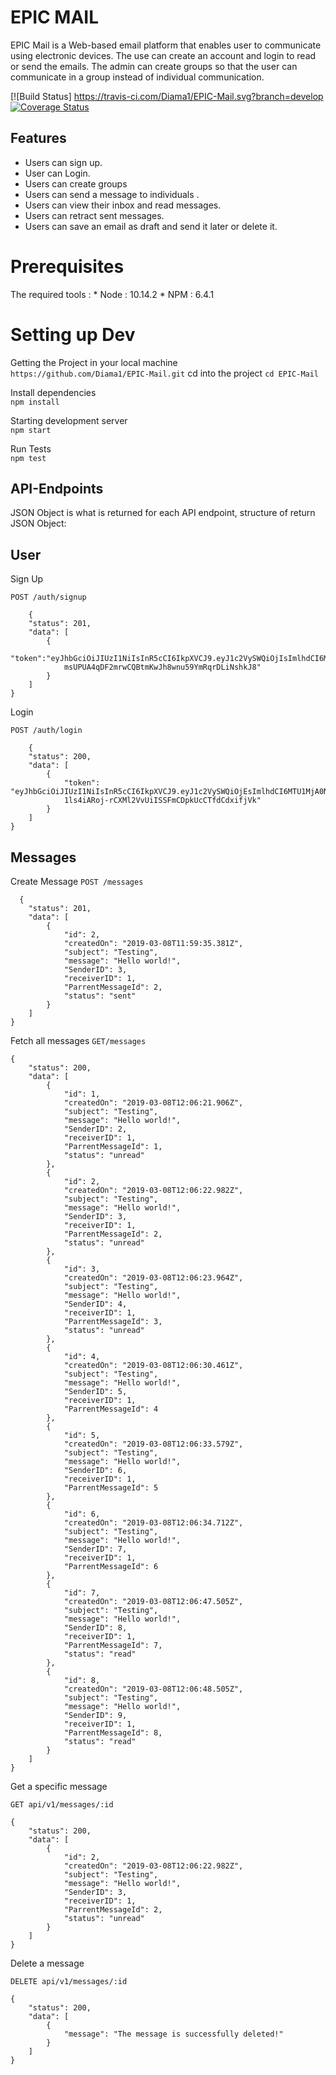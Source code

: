 

EPIC MAIL
===================================
EPIC Mail is a Web-based email platform that enables user to communicate using electronic devices. The use can create an account and login to read or send the emails. The admin can create groups so that the user can communicate in a group instead of individual communication.

[![Build Status] https://travis-ci.com/Diama1/EPIC-Mail.svg?branch=develop [![Coverage Status](https://coveralls.io/repos/github/Diama1/EPIC-Mail/badge.svg?branch=develop)](https://coveralls.io/github/Diama1/EPIC-Mail?branch=develop)

## Features

- Users can sign up.
- User can Login.
- Users can create groups
- Users can send a message to individuals .
- Users can view their inbox and read messages.
- Users can retract sent messages.
- Users can save an email as draft and send it later or delete it.


# Prerequisites
The required tools : 
    * Node : 10.14.2
    * NPM : 6.4.1
    
    
    
# Setting up Dev

Getting the Project in your local machine <br/>
`https://github.com/Diama1/EPIC-Mail.git` cd into the project `cd EPIC-Mail` 

Install dependencies <br/>
`npm install`

Starting development server <br/> 
`npm start`

Run Tests <br/>
`npm test`


## API-Endpoints
JSON Object is what is returned for each API endpoint, structure of return JSON Object:

## User
Sign Up​

`POST /auth/signup`
```source-json1
    {
    "status": 201,
    "data": [
        {
            "token":"eyJhbGciOiJIUzI1NiIsInR5cCI6IkpXVCJ9.eyJ1c2VySWQiOjIsImlhdCI6MTU1MjA0NTg5MywiZXhwIjoxNTUyNjUwNjkzfQ.
            msUPUA4qDF2mrwCQBtmKwJh8wnu59YmRqrDLiNshkJ8"
        }
    ]
}
```
Login

`POST /auth/login`
```source-json1
    {
    "status": 200,
    "data": [
        {
            "token": "eyJhbGciOiJIUzI1NiIsInR5cCI6IkpXVCJ9.eyJ1c2VySWQiOjEsImlhdCI6MTU1MjA0NjE3MiwiZXhwIjoxNTUyNjUwOTcyfQ.
            1ls4iARoj-rCXMl2VvUiISSFmCDpkUcCTfdCdxifjVk"
        }
    ]
}
```
## Messages
Create Message​
`POST /messages`
```source-json1
  {
    "status": 201,
    "data": [
        {
            "id": 2,
            "createdOn": "2019-03-08T11:59:35.381Z",
            "subject": "Testing",
            "message": "Hello world!",
            "SenderID": 3,
            "receiverID": 1,
            "ParrentMessageId": 2,
            "status": "sent"
        }
    ]
}

```
Fetch all messages
`GET/messages`
``` source-json1
{
    "status": 200,
    "data": [
        {
            "id": 1,
            "createdOn": "2019-03-08T12:06:21.906Z",
            "subject": "Testing",
            "message": "Hello world!",
            "SenderID": 2,
            "receiverID": 1,
            "ParrentMessageId": 1,
            "status": "unread"
        },
        {
            "id": 2,
            "createdOn": "2019-03-08T12:06:22.982Z",
            "subject": "Testing",
            "message": "Hello world!",
            "SenderID": 3,
            "receiverID": 1,
            "ParrentMessageId": 2,
            "status": "unread"
        },
        {
            "id": 3,
            "createdOn": "2019-03-08T12:06:23.964Z",
            "subject": "Testing",
            "message": "Hello world!",
            "SenderID": 4,
            "receiverID": 1,
            "ParrentMessageId": 3,
            "status": "unread"
        },
        {
            "id": 4,
            "createdOn": "2019-03-08T12:06:30.461Z",
            "subject": "Testing",
            "message": "Hello world!",
            "SenderID": 5,
            "receiverID": 1,
            "ParrentMessageId": 4
        },
        {
            "id": 5,
            "createdOn": "2019-03-08T12:06:33.579Z",
            "subject": "Testing",
            "message": "Hello world!",
            "SenderID": 6,
            "receiverID": 1,
            "ParrentMessageId": 5
        },
        {
            "id": 6,
            "createdOn": "2019-03-08T12:06:34.712Z",
            "subject": "Testing",
            "message": "Hello world!",
            "SenderID": 7,
            "receiverID": 1,
            "ParrentMessageId": 6
        },
        {
            "id": 7,
            "createdOn": "2019-03-08T12:06:47.505Z",
            "subject": "Testing",
            "message": "Hello world!",
            "SenderID": 8,
            "receiverID": 1,
            "ParrentMessageId": 7,
            "status": "read"
        },
        {
            "id": 8,
            "createdOn": "2019-03-08T12:06:48.505Z",
            "subject": "Testing",
            "message": "Hello world!",
            "SenderID": 9,
            "receiverID": 1,
            "ParrentMessageId": 8,
            "status": "read"
        }
    ]
}

```
Get a specific message​

`GET api/v1/messages/:id`
```Source-json1
{
    "status": 200,
    "data": [
        {
            "id": 2,
            "createdOn": "2019-03-08T12:06:22.982Z",
            "subject": "Testing",
            "message": "Hello world!",
            "SenderID": 3,
            "receiverID": 1,
            "ParrentMessageId": 2,
            "status": "unread"
        }
    ]
}
```
Delete a message​

`DELETE api/v1/messages/:id`
```Source-json1
{
    "status": 200,
    "data": [
        {
            "message": "The message is successfully deleted!"
        }
    ]
}
```


